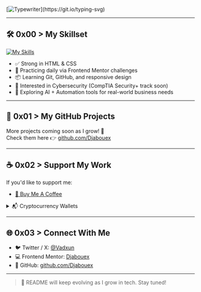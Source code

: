 [![Typewriter](https://readme-typing-svg.herokuapp.com?font=Orbitron&size=30&duration=4000&color=4440FF&pause=500&center=true&random=false&width=1200&lines=Hi,+I'm+Mohamed+Djaballah+aka+Djabouex;Front-End+Developer+|+Learning+Cybersecurity+and+AI;Building+real+projects+from+Frontend+Mentor;)](https://git.io/typing-svg)

---

## 🛠️ 0x00 > My Skillset

[![My Skills](https://skillicons.dev/icons?i=html,css,tailwind,github,linux,windows,vscode&perline=7)](https://skillicons.dev)

- ✅ Strong in HTML & CSS  
- 🎯 Practicing daily via Frontend Mentor challenges  
- 📦 Learning Git, GitHub, and responsive design  
- 🔐 Interested in Cybersecurity (CompTIA Security+ track soon)  
- 🤖 Exploring AI + Automation tools for real-world business needs  

---

## 🚀 0x01 > My GitHub Projects

More projects coming soon as I grow! 💪  
Check them here 👉 [github.com/Djabouex](https://github.com/Djabouex)

---

## ☕ 0x02 > Support My Work

If you'd like to support me:

- [💛 Buy Me A Coffee](https://buymeacoffee.com/mohameddjaboux)

<details>
  <summary>📬 Cryptocurrency Wallets</summary>
 
| Currency        | Wallet Address                                                                 |
|----------------|----------------------------------------------------------------------------------|
| Bitcoin (BTC)  | `bc1q3smxjtjesh3km3rl0y89nyg964esdjkkmtwyhm`                                     |
| Ethereum (ETH) | `0x891c40D9ac520DC6c8827eDD744ee15c472e88Ff`                                     |
| USDT (TRC-20)  | `TJriJCkKnG8d6dh1tejmz79JtUvnNoRirc`                                              |

</details>

---

## 🌐 0x03 > Connect With Me

- 🐦 Twitter / X: [@Vadxun](https://x.com/Vadxun)  
- 💻 Frontend Mentor: [Djabouex](https://www.frontendmentor.io/profile/Djabouex)  
- 🧠 GitHub: [github.com/Djabouex](https://github.com/Djabouex)

---

> 🔄 README will keep evolving as I grow in tech. Stay tuned!
